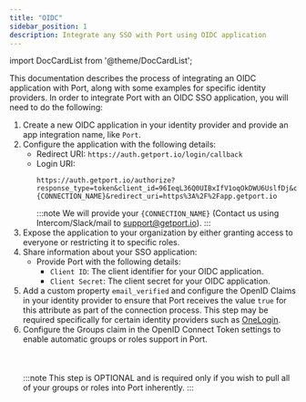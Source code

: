 ```yaml
---
title: "OIDC"
sidebar_position: 1
description: Integrate any SSO with Port using OIDC application
---
```




import DocCardList from '@theme/DocCardList';

This documentation describes the process of integrating an OIDC application with Port, along with some examples for specific identity providers.
In order to integrate Port with an OIDC SSO application, you will need to do the following:

1. Create a new OIDC application in your identity provider and provide an app integration name, like `Port`.
2. Configure the application with the following details:
   - Redirect URI: `https://auth.getport.io/login/callback`
   - Login URI: 
     ````text 
     https://auth.getport.io/authorize?response_type=token&client_id=96IeqL36Q0UIBxIfV1oqOkDWU6UslfDj&connection={CONNECTION_NAME}&redirect_uri=https%3A%2F%2Fapp.getport.io
     ````
     :::note
     We will provide your `{CONNECTION_NAME}` (Contact us using Intercom/Slack/mail to [support@getport.io](support@getport.io)).
     :::
3. Expose the application to your organization by either granting access to everyone or restricting it to specific roles.
4. Share information about your SSO application:
   - Provide Port with the following details:
   	 - `Client ID`: The client identifier for your OIDC application.
   	 - `Client Secret`: The client secret for your OIDC application.
5. Add a custom property `email_verified` and configure the OpenID Claims in your identity provider to ensure that Port receives the value `true` for this attribute as part of the connection process. This step may be required specifically for certain identity providers such as [OneLogin](/sso-rbac/sso-providers/oidc/onelogin.md#step-4-add-email_verified-custom-property-to-all-users).
6. Configure the Groups claim in the OpenID Connect Token settings to enable automatic groups or roles support in Port.<br></br><br></br>
   :::note
   This step is OPTIONAL and is required only if you wish to pull all of your groups or roles into Port inherently.
   :::   
<br></br>
<DocCardList/>
